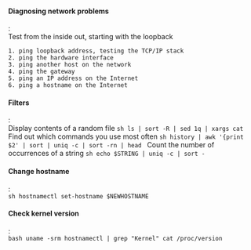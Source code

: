 #### Diagnosing network problems
:   
    Test from the inside out, starting with the loopback

    1. ping loopback address, testing the TCP/IP stack
    2. ping the hardware interface
    3. ping another host on the network
    4. ping the gateway
    5. ping an IP address on the Internet
    6. ping a hostname on the Internet

#### Filters
:   
    Display contents of a random file
    ```sh
    ls | sort -R | sed 1q | xargs cat
    ```
    Find out which commands you use most often
    ```sh
    history | awk '{print $2' | sort | uniq -c | sort -rn | head
    ```
    Count the number of occurrences of a string
    ```sh
    echo $STRING | uniq -c | sort -
    ```

#### Change hostname 
:   
    ```sh
    hostnamectl set-hostname $NEWHOSTNAME
    ```

#### Check kernel version 
:   
    ```bash
    uname -srm
    hostnamectl | grep "Kernel"
    cat /proc/version
    ```